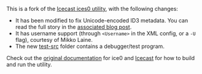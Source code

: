 This is a fork of the [Icecast ices0 utility](http://www.icecast.org/ices.php), with the following changes:

* It has been modified to fix Unicode-encoded ID3 metadata. You can read the full story in the [associated blog post](http://ericheikes.com/id3-fix-for-icecast-mp3s/).
* It has username support (through `<Username>` in the XML config, or a `-U` flag), courtesy of Mikko Laine.
* The new [test-src](test-src/README.md) folder contains a debugger/test program.

Check out the [original documentation](README) for ice0 and [Icecast](http://icecast.org/) for how to build and run the utility.
